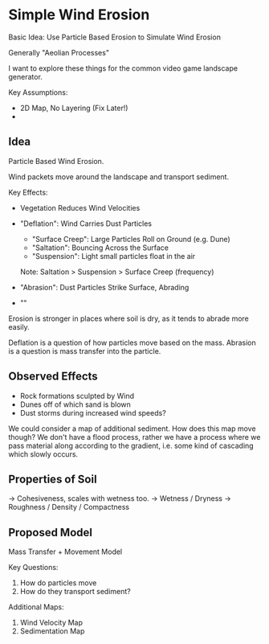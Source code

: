 # Simple Wind Erosion

Basic Idea: Use Particle Based Erosion to Simulate Wind Erosion

Generally "Aeolian Processes"

I want to explore these things for the common video game landscape generator.

Key Assumptions:
- 2D Map, No Layering (Fix Later!)
-

## Idea

Particle Based Wind Erosion.

Wind packets move around the landscape and transport sediment.

Key Effects:
- Vegetation Reduces Wind Velocities
- "Deflation": Wind Carries Dust Particles
    - "Surface Creep": Large Particles Roll on Ground (e.g. Dune)
    - "Saltation": Bouncing Across the Surface
    - "Suspension": Light small particles float in the air

    Note: Saltation > Suspension > Surface Creep (frequency)

- "Abrasion": Dust Particles Strike Surface, Abrading
- ""

Erosion is stronger in places where soil is dry, as it tends to abrade more easily.

Deflation is a question of how particles move based on the mass.
Abrasion is a question is mass transfer into the particle.

## Observed Effects
- Rock formations sculpted by Wind
- Dunes off of which sand is blown
- Dust storms during increased wind speeds?

We could consider a map of additional sediment.
How does this map move though?
We don't have a flood process, rather we have a process where we pass material along according to the gradient, i.e. some kind of cascading which slowly occurs.

## Properties of Soil
-> Cohesiveness, scales with wetness too.
-> Wetness / Dryness
-> Roughness / Density / Compactness



## Proposed Model
Mass Transfer + Movement Model

Key Questions:
1. How do particles move
2. How do they transport sediment?

Additional Maps:
1. Wind Velocity Map
2. Sedimentation Map
